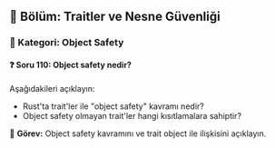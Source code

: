 ## 📘 Bölüm: Traitler ve Nesne Güvenliği  
### 🔹 Kategori: Object Safety  
#### ❓ Soru 110: Object safety nedir?

Aşağıdakileri açıklayın:

- Rust'ta trait'ler ile "object safety" kavramı nedir?
- Object safety olmayan trait'ler hangi kısıtlamalara sahiptir?

🔧 **Görev:** Object safety kavramını ve trait object ile ilişkisini açıklayın.
